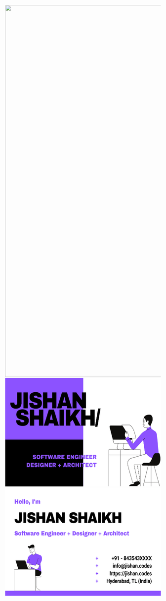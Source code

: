 <a href="https://jishan.codes">
  <img src="https://github.com/jishanshaikh4/personal-branding/blob/main/complete-branding-banner/complete-branding-banner.png" width=900, height=1200 />
  <img src="https://github.com/jishanshaikh4/personal-branding/blob/main/complete-branding-card/complete-branding-card1.png" width=600, height=350 />
  <img src="https://github.com/jishanshaikh4/personal-branding/blob/main/complete-branding-card/complete-branding-card2.png" width=600, height=350 />
</a>

